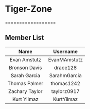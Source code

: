 # Tiger-Zone
==================

## **Member List**

|     Name    	| Username 	    |
|:-----------:	|:----------:	|
| Evan Amstutz  | EvanMAmstutz	|
| Bronson Davis | drace128 	    |
| Sarah Garcia  | SarahmGarcia  |
| Thomas Palmer | thomas1242    |
| Zachary Taylor| taylorz0917   |
| Kurt Yilmaz   | KurtYilmaz    |
